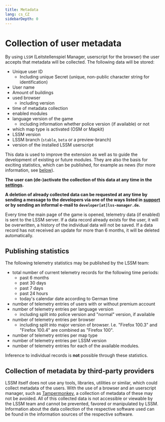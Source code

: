 ```yaml
---
title: Metadata
lang: cs_CZ
sidebarDepth: 0
---
```


# Collection of user metadata

By using `LSSM` (Leitstellenspiel Manager, userscript for the browser) the user accepts that metadata will be collected. The following data will be stored:

* Unique user ID
    * Including unique Secret (unique, non-public character string for identification)
* User name
* Amount of buildings
* used browser
    * including version
* time of metadata collection
* enabled modules
* language version of the game
    * including information whether police version (if available) or not
* which map type is activated (OSM or Mapkit)
* LSSM version
* LSSM branch (`stable`, `beta` or a preview-branch)
* version of the installed LSSM userscript

This data is used to improve the extension as well as to guide the development of existing or future modules.
They are also the basis for exciting statistics, which can be published, for example as news (for more information, see [below](#publishing-statistics)).

**The user can (de-)activate the collection of this data at any time in the [settings][docs.settings].**

**A deletion of already collected data can be requested at any time by sending a message to the developers via one of the ways listed in [support][docs.support] or by sending an informal e-mail to `developer[at]lss-manager.de`.**

Every time the main page of the game is opened, telemetry data (if enabled) is sent to the LSSM server.
If a data record already exists for the user, it will be overwritten, a history of the individual data will not be saved.
If a data record has not received an update for more than 6 months, it will be deleted automatically.

## Publishing statistics

The following telemetry statistics may be published by the LSSM team:

* total number of current telemetry records for the following time periods:
    * past 6 months
    * past 30 days
    * past 7 days
    * past 24 hours
    * today's calendar date according to German time
* number of telemetry entries of users with or without premium account
* number of telemetry entries per language version
    * including split into police version and "normal" version, if available
* number of telemetry entries per browser
    * including split into major version of browser. I.e. "Firefox 100.3" and "Firefox 100.4" are combined as "Firefox 100".
* number of telemetry entries per map type
* number of telemetry entries per LSSM version
* number of telemetry entries for each of the available modules.

Inference to individual records is **not** possible through these statistics.

## Collection of metadata by third-party providers

LSSM itself does not use any tools, libraries, utilities or similar, which could collect metadata of the users.
With the use of a browser and an userscript manager, such as [Tampermonkey][tampermonkey], a collection of metadata of these may not be avoided.
All of this collected data is not accessible or viewable by the LSSM team and cannot be prevented, favored or manipulated by LSSM.
Information about the data collection of the respective software used can be found in the information sources of the respective software.

<!-- ==START_FOOTER== Do NOT edit anything below this line! Any edits will be removed as content is auto generated! -->
[lssm.status]: https://status.lss-manager.de/
[lssm.discord]: https://discord.gg/RcTNjpB
[lssm.userscript]: https://v4.lss-manager.de/lssm-v4.user.js
[lssm.donations]: https://donate.lss-manager.de/
[docs]: https://docs.lss-manager.de/
[docs.home]: /cs_CZ/
[docs.apps]: /cs_CZ/apps.md
[docs.appstore]: /cs_CZ/appstore.md
[docs.bugs]: /cs_CZ/bugs.md
[docs.error_report]: /cs_CZ/error_report.md
[docs.faq]: /cs_CZ/faq.md
[docs.metadata]: /cs_CZ/metadata.md
[docs.other]: /cs_CZ/other.md
[docs.settings]: /cs_CZ/settings.md
[docs.suggestions]: /cs_CZ/suggestions.md
[docs.support]: /cs_CZ/support.md
[games.self]: https://operacni-stredisko.cz
[tampermonkey]: https://tampermonkey.net/
[github]: https://github.com/LSS-Manager/LSSM-V.4
[github.issues]: https://github.com/LSS-Manager/LSSM-V.4/issues
[github.issues.open]: https://github.com/LSS-Manager/LSSM-V.4/issues?q=is%3Aissue+is%3Aopen+label%3Abug